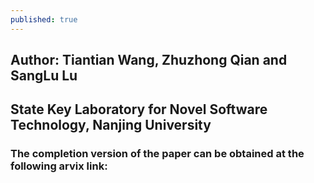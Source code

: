 ```yaml
---
published: true
---
```

## Author: Tiantian Wang, Zhuzhong Qian and SangLu Lu
## State Key Laboratory for Novel Software Technology, Nanjing University

### The completion version of the paper can be obtained at the following arvix link:
